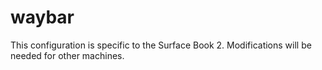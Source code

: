 # waybar

This configuration is specific to the Surface Book 2. Modifications will be needed for other machines.